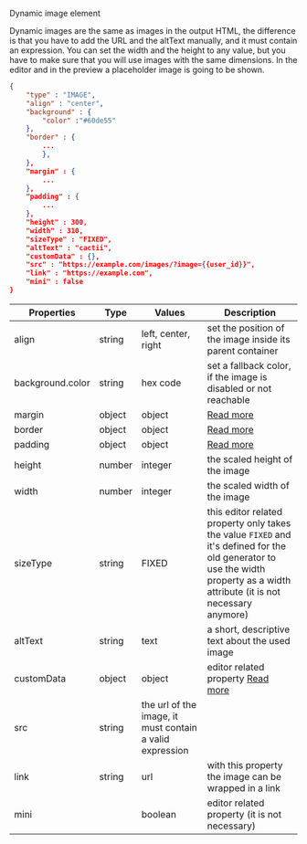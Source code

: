 Dynamic image element

Dynamic images are the same as images in the output HTML, the difference is that you have to add the URL and the altText manually, and it must contain an expression.
You can set the width and the height to any value, but you have to make sure that you will use images with the same dimensions.
In the editor and in the preview a placeholder image is going to be shown.

```json
{
	"type" : "IMAGE",
	"align" : "center",
	"background" : {
		"color" :"#60de55"
	},
	"border" : {
		...
		},
	},
	"margin" : {
		...
	},
	"padding" : {
		...
	},
	"height" : 300,
	"width" : 310,
	"sizeType" : "FIXED",
	"altText" : "cactii",
	"customData" : {},
	"src" : "https://example.com/images/?image={{user_id}}",
	"link" : "https://example.com",
	"mini" : false
}
```

Properties | Type | Values | Description
--- | --- | --- | ---
align | string | left, center, right | set the position of the image inside its parent container
background.color | string | hex code | set a fallback color, if the image is disabled or not reachable
margin | object | object | [Read more](/property-groups/margin/README.md)
border | object | object | [Read more](/property-groups/border/README.md)
padding | object | object | [Read more](/property-groups/padding/README.md)
height | number | integer | the scaled height of the image
width | number | integer | the scaled width of the image
sizeType | string | FIXED | this editor related property only takes the value `FIXED` and it's defined for the old generator to use the width property as a width attribute (it is not necessary anymore)
altText | string | text | a short, descriptive text about the used image
customData | object | object| editor related property [Read more](customData/README.md)
src | string | the url of the image, it must contain a valid expression
link | string | url | with this property the image can be wrapped in a link
mini | | boolean | editor related property (it is not necessary)

